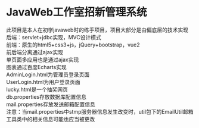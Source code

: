 # JavaWeb工作室招新管理系统
此项目是本人在初学javaweb时的练手项目，项目大部分是由偏底层的技术实现\
后端：servlet+jdbc实现，MVC设计模式\
前端：原生的html5+css3+js，jQuery+bootstrap，vue2\
前后端分离通过ajax实现\
单页面多应用也是通过ajax实现\
图表通过百度Echarts实现\
AdminLogin.html为管理员登录页面\
UserLogin.html为用户登录页面\
lucky.html是一个抽奖网页\
db.properties存放数据库配置信息\
mail.properties存放发送邮箱配置信息\
注意：当mail.properties中stmp服务器信息发生改变时，util包下的EmailUtil邮箱工具类中的相关信息可能也应当被更改

